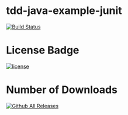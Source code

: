 # tdd-java-example-junit

[![Build Status](https://travis-ci.org/geos59/tdd-java-example-junit.svg?branch=master)](https://travis-ci.org/geos59/tdd-java-example-junit)

# License Badge
[![license](https://img.shields.io/github/license/mashape/apistatus.svg)](https://github.com/geos59/tdd-java-example-junit)

# Number of Downloads
[![Github All Releases](https://img.shields.io/github/downloads/atom/atom/total.svg)](https://github.com/geos59/tdd-java-example-junit)
